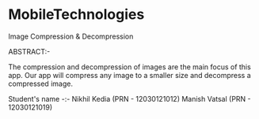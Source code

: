 MobileTechnologies
==================

Image Compression & Decompression

ABSTRACT:-

The compression and decompression of images are the main focus of this app. Our app will compress any image to a smaller size and decompress a compressed image.

Student's name -:-
Nikhil Kedia (PRN - 12030121012)
Manish Vatsal (PRN - 12030121019)
